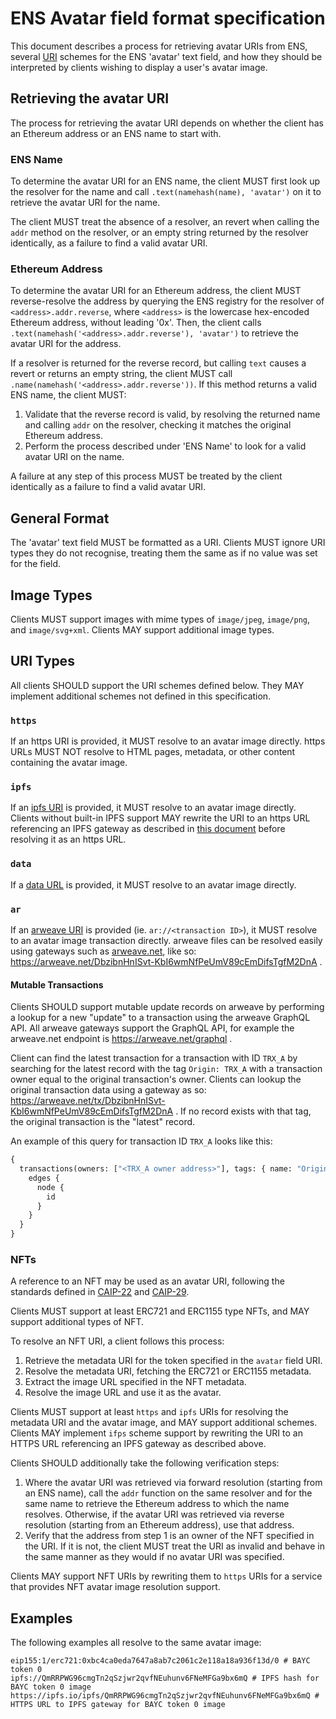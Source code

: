 # ENS Avatar field format specification
This document describes a process for retrieving avatar URIs from ENS, several [URI](https://datatracker.ietf.org/doc/html/rfc3986) schemes for the ENS 'avatar' text field, and how they should be interpreted by clients wishing to display a user's avatar image.

## Retrieving the avatar URI
The process for retrieving the avatar URI depends on whether the client has an Ethereum address or an ENS name to start with.

### ENS Name
To determine the avatar URI for an ENS name, the client MUST first look up the resolver for the name and call `.text(namehash(name), 'avatar')` on it to retrieve the avatar URI for the name.

The client MUST treat the absence of a resolver, an revert when calling the `addr` method on the resolver, or an empty string returned by the resolver identically, as a failure to find a valid avatar URI.

### Ethereum Address
To determine the avatar URI for an Ethereum address, the client MUST reverse-resolve the address by querying the ENS registry for the resolver of `<address>.addr.reverse`, where `<address>` is the lowercase hex-encoded Ethereum address, without leading '0x'. Then, the client calls `.text(namehash('<address>.addr.reverse'), 'avatar')` to retrieve the avatar URI for the address.

If a resolver is returned for the reverse record, but calling `text` causes a revert or returns an  empty string, the client MUST call `.name(namehash('<address>.addr.reverse'))`. If this method returns a valid ENS name, the client MUST:
1. Validate that the reverse record is valid, by resolving the returned name and calling `addr` on the resolver, checking it matches the original Ethereum address.
2. Perform the process described under 'ENS Name' to look for a valid avatar URI on the name.

A failure at any step of this process MUST be treated by the client identically as a failure to find a valid avatar URI.

## General Format
The 'avatar' text field MUST be formatted as a URI. Clients MUST ignore URI types they do not recognise, treating them the same as if no value was set for the field.

## Image Types
Clients MUST support images with mime types of  `image/jpeg`, `image/png`, and `image/svg+xml`. Clients MAY support additional image types.

## URI Types
All clients SHOULD support the URI schemes defined below. They MAY implement additional schemes not defined in this specification.

### `https`
If an https URI is provided, it MUST resolve to an avatar image directly. https URLs MUST NOT resolve to HTML pages, metadata, or other content containing the avatar image.

### `ipfs`
If an [ipfs URI](https://docs.ipfs.io/how-to/address-ipfs-on-web/#native-urls) is provided, it MUST resolve to an avatar image directly. Clients without built-in IPFS support MAY rewrite the URI to an https URL referencing an IPFS gateway as described in [this document](https://docs.ipfs.io/how-to/address-ipfs-on-web/) before resolving it as an https URL.

### `data`
If a [data URL](https://datatracker.ietf.org/doc/html/rfc2397) is provided, it MUST resolve to an avatar image directly.

### `ar`
If an [arweave URI](https://www.arweave.org/) is provided (ie. `ar://<transaction ID>`), it MUST resolve to an avatar image transaction directly. arweave files can be resolved easily using gateways such as [arweave.net](https://arweave.net), like so: https://arweave.net/DbzibnHnISvt-KbI6wmNfPeUmV89cEmDifsTgfM2DnA .

#### Mutable Transactions
Clients SHOULD support mutable update records on arweave by performing a lookup for a new "update" to a transaction using the arweave GraphQL API. All arweave gateways support the GraphQL API, for example the arweave.net endpoint is https://arweave.net/graphql .

Client can find the latest transaction for a transaction with ID `TRX_A` by searching for the latest record with the tag `Origin: TRX_A` with a transaction owner equal to the original transaction's owner. Clients can lookup the original transaction data using a gateway as so: https://arweave.net/tx/DbzibnHnISvt-KbI6wmNfPeUmV89cEmDifsTgfM2DnA . If no record exists with that tag, the original transaction is the "latest" record.

An example of this query for transaction ID `TRX_A` looks like this:

```graphql
{
  transactions(owners: ["<TRX_A owner address>"], tags: { name: "Origin", values: ["TRX_A"] }, sort: HEIGHT_DESC) {
    edges {
      node {
        id
      }
    }
  }
}
```

### NFTs
A reference to an NFT may be used as an avatar URI, following the standards defined in [CAIP-22](https://github.com/ChainAgnostic/CAIPs/blob/master/CAIPs/caip-22.md) and [CAIP-29](https://github.com/ChainAgnostic/CAIPs/blob/master/CAIPs/CAIP-29.md).

Clients MUST support at least ERC721 and ERC1155 type NFTs, and MAY support additional types of NFT.

To resolve an NFT URI, a client follows this process:
 1. Retrieve the metadata URI for the token specified in the `avatar` field URI.
 2. Resolve the metadata URI, fetching the ERC721 or ERC1155 metadata.
 3. Extract the image URL specified in the NFT metadata.
 4. Resolve the image URL and use it as the avatar.

Clients MUST support at least `https` and `ipfs` URIs for resolving the metadata URI and the avatar image, and MAY support additional schemes. Clients MAY implement `ifps` scheme support by rewriting the URI to an HTTPS URL referencing an IPFS gateway as described above.

Clients SHOULD additionally take the following verification steps:
 1. Where the avatar URI was retrieved via forward resolution (starting from an ENS name), call the `addr` function on the same resolver and for the same name to retrieve the Ethereum address to which the name resolves. Otherwise, if the avatar URI was retrieved via reverse resolution (starting from an Ethereum address), use that address.
 2. Verify that the address from step 1 is an owner of the NFT specified in the URI. If it is not, the client MUST treat the URI as invalid and behave in the same manner as they would if no avatar URI was specified.

Clients MAY support NFT URIs by rewriting them to `https` URIs for a service that provides NFT avatar image resolution support.

## Examples

The following examples all resolve to the same avatar image:
```
eip155:1/erc721:0xbc4ca0eda7647a8ab7c2061c2e118a18a936f13d/0 # BAYC token 0
ipfs://QmRRPWG96cmgTn2qSzjwr2qvfNEuhunv6FNeMFGa9bx6mQ # IPFS hash for BAYC token 0 image
https://ipfs.io/ipfs/QmRRPWG96cmgTn2qSzjwr2qvfNEuhunv6FNeMFGa9bx6mQ # HTTPS URL to IPFS gateway for BAYC token 0 image
```
